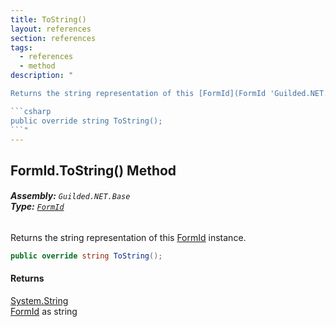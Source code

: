 ```yaml
---
title: ToString()
layout: references
section: references
tags:
  - references
  - method
description: "

Returns the string representation of this [FormId](FormId 'Guilded.NET.Base.FormId') instance.

```csharp
public override string ToString();
```"
---
```


## FormId.ToString() Method
###### **Assembly:** `Guilded.NET.Base`<br/>**Type:** [`FormId`](FormId 'Guilded.NET.Base.FormId')

Returns the string representation of this [FormId](FormId 'Guilded.NET.Base.FormId') instance.

```csharp
public override string ToString();
```

#### Returns
[System.String](https://docs.microsoft.com/en-us/dotnet/api/System.String 'System.String')  
[FormId](FormId 'Guilded.NET.Base.FormId') as string